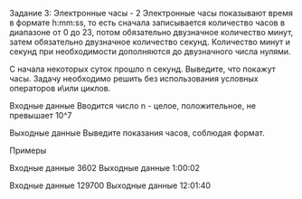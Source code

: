 Задание 3: Электронные часы - 2
Электронные часы показывают время в формате h:mm:ss, то есть сначала записывается количество часов в диапазоне от 0 до 23, потом обязательно двузначное количество минут, затем обязательно двузначное количество секунд. Количество минут и секунд при необходимости дополняются до двузначного числа нулями.

С начала некоторых суток прошло n секунд. Выведите, что покажут часы. Задачу необходимо решить без использования условных операторов и\или циклов.

Входные данные
Вводится число n - целое, положительное, не превышает 10^7

Выходные данные
Выведите показания часов, соблюдая формат.

Примеры

Входные данные
3602
Выходные данные
1:00:02

Входные данные
129700
Выходные данные
12:01:40
